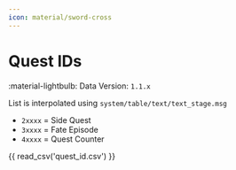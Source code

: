 ```yaml
---
icon: material/sword-cross
---
```


# Quest IDs

:material-lightbulb: Data Version: `1.1.x`

List is interpolated using `system/table/text/text_stage.msg`

* `2xxxx` = Side Quest
* `3xxxx` = Fate Episode
* `4xxxx` = Quest Counter

{{ read_csv('quest_id.csv') }}